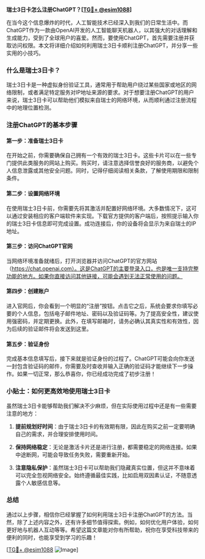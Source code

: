 **瑞士3日卡怎么注册ChatGPT？[[TG💪+ @esim1088](https://t.me/s/esim1088)]**

在当今这个信息爆炸的时代，人工智能技术已经深入到我们的日常生活中。而ChatGPT作为一款由OpenAI开发的人工智能聊天机器人，以其强大的对话理解和生成能力，受到了全球用户的喜爱。然而，要使用ChatGPT，首先需要注册并获取访问权限。本文将详细介绍如何利用瑞士3日卡顺利注册ChatGPT，并分享一些实用的小技巧。

### 什么是瑞士3日卡？

瑞士3日卡是一种虚拟身份验证工具，通常用于帮助用户绕过某些国家或地区的网络限制，或者满足特定服务对IP地址来源的要求。对于想要注册ChatGPT的用户来说，瑞士3日卡可以帮助他们模拟来自瑞士的网络环境，从而顺利通过注册流程中的地理位置检测。

### 注册ChatGPT的基本步骤

#### 第一步：准备瑞士3日卡

在开始之前，你需要确保自己拥有一个有效的瑞士3日卡。这些卡片可以在一些专门提供此类服务的网站上购买。购买时，请注意选择信誉良好的服务商，以避免个人信息泄露或其他安全问题。同时，记得仔细阅读相关条款，了解使用期限和限制条件。

#### 第二步：设置网络环境

在使用瑞士3日卡前，你需要先将其激活并配置好网络环境。大多数情况下，这可以通过安装相应的客户端软件来实现。下载官方提供的客户端后，按照提示输入你的瑞士3日卡信息即可完成设置。成功连接后，你的设备将会显示为来自瑞士的IP地址。

#### 第三步：访问ChatGPT官网

当网络环境准备就绪后，打开浏览器并访问ChatGPT的官方网站（https://chat.openai.com）。这是ChatGPT的主要登录入口，也是唯一支持完整功能的地方。如果你直接访问其他链接，可能会遇到无法正常使用的问题。

#### 第四步：创建账户

进入官网后，你会看到一个明显的“注册”按钮。点击它之后，系统会要求你填写必要的个人信息，包括电子邮件地址、密码以及验证码等。为了提高安全性，建议使用强密码，并定期更换。此外，在填写邮箱时，请务必确认其真实性和有效性，因为后续的验证邮件将会发送到这里。

#### 第五步：验证身份

完成基本信息填写后，接下来就是验证身份的过程了。ChatGPT可能会向你发送一封包含验证码的邮件，你需要及时查收并输入正确的验证码才能继续下一步操作。如果一切正常，那么恭喜你，你已经成功完成了初步注册！

### 小贴士：如何更高效地使用瑞士3日卡

虽然瑞士3日卡能够帮助我们解决不少麻烦，但在实际使用过程中还是有一些需要注意的地方：

1. **提前规划好时间**：由于瑞士3日卡的有效期有限，因此在购买之前一定要明确自己的需求，并合理安排使用时间。
   
2. **保持网络稳定**：无论是激活卡片还是进行注册，都需要稳定的网络连接。如果中途断网，可能会导致任务失败，需要重新开始。
   
3. **注意隐私保护**：虽然瑞士3日卡可以帮助我们隐藏真实位置，但这并不意味着可以完全忽视网络安全。始终遵循最佳实践，比如启用双因素认证，不随意透露个人敏感信息等。

### 总结

通过以上步骤，相信你已经掌握了如何利用瑞士3日卡注册ChatGPT的方法。当然，除了上述内容之外，还有许多细节值得探索。例如，如何优化用户体验，如何更好地与机器人互动等等。希望这篇文章能对你有所帮助，祝你在享受科技带来的便利的同时，也能享受到学习的乐趣！

[[TG💪+ @esim1088](https://t.me/s/esim1088) ![Image](https://i.postimg.cc/4NQfJmqS/Snipaste-2025-05-13-00-14-12.png)]